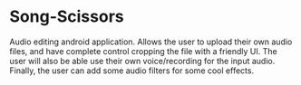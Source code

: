 Song-Scissors
=============

Audio editing android application. Allows the user to upload their own audio files, and have complete control cropping the file with a friendly UI. The user will also be able use their own voice/recording for the input audio. Finally, the user can add some audio filters for some cool effects.
